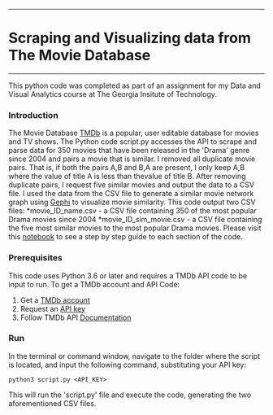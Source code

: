 -------------------------------------------------------
# Scraping and Visualizing data from The Movie Database
-------------------------------------------------------
This python code was completed as part of an assignment for my Data and Visual Analytics course at The Georgia Insitute of Technology. 

### Introduction
The Movie Database [TMDb]("https://www.themoviedb.org/") is a popular, user editable database for movies and TV shows. The Python code script.py accesses the API to scrape and parse data for 350 movies that have been released in the 'Drama' genre since 2004 and pairs a movie that is similar. 
I removed all duplicate movie pairs. That is, if both the pairs A,B and B,A are present, I only keep A,B where the value of title A is less than thevalue of title B.
After removing duplicate pairs, I request five similar movies and output the data to a CSV file. I used the data from the CSV file to generate a similar movie network graph using [Gephi]("https://gephi.org/") to visualize movie similarity. This code output two CSV files:
*movie_ID_name.csv - a CSV file containing 350 of the most popular Drama movies since 2004
*movie_ID_sim_movie.csv - a CSV file containing the five most similar movies to the most popular Drama movies. Please visit this [notebook](https://github.com/ashlitaylor/TMDb/blob/master/TMDb.ipynb) to see a step by step guide to each section of the code. 

### Prerequisites
This code uses Python 3.6 or later and requires a TMDb API code to be input to run. To get a TMDb account and API Code:
1. Get a [TMDb account](https://www.themoviedb.org/account/signup)
2. Request an [API key](https://docs.google.com/document/d/e/2PACX-1vQkWjHiLS1Xu2HZNQ7Egv08l_DdPnugoxUOZ0ugqBNHWY529xWB417QoSS0MbIih6PS9gu1Y1D-NFDT/pub)
3. Follow TMDb API [Documentation](https://developers.themoviedb.org/3/getting-started/introduction)

### Run
In the terminal or command window, navigate to the folder where the script is located, and input the following command, substituting your API key:

```python3 script.py <API_KEY>```

This will run the 'script.py' file and execute the code, generating the two aforementioned CSV files. 
